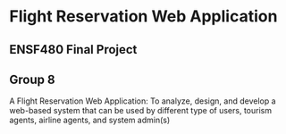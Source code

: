# Flight Reservation Web Application
## ENSF480 Final Project
## Group 8

A Flight Reservation Web Application:  To analyze, design, and develop a web-based system that can be used by different type of users, tourism agents, airline agents, and system admin(s)